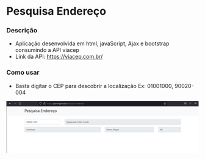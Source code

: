 # Pesquisa Endereço

### Descrição

- Aplicação desenvolvida em html, javaScript, Ajax e bootstrap consumindo a API viacep
- Link da API: https://viacep.com.br/

### Como usar

- Basta digitar o CEP para descobrir a localização
Ex: 01001000, 90020-004

<img src="exemplo.jpg" width="800"></img> 
